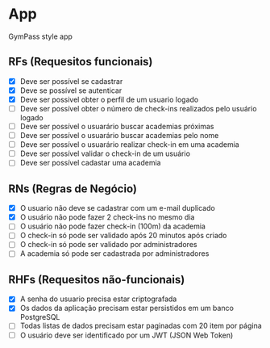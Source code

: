 # App

GymPass style app

## RFs (Requesitos funcionais)

 - [x] Deve ser possível se cadastrar
 - [x] Deve se possível se autenticar
 - [x] Deve ser possivel obter o perfil de um usuario logado
 - [ ] Deve ser possível obter o número de check-ins realizados pelo usuário logado
 - [ ] Deve ser possível o usuarário buscar academias próximas
 - [ ] Deve ser possível o usuarário buscar academias pelo nome
 - [ ] Deve ser possível o usuarário realizar check-in em uma academia
 - [ ] Deve ser possível validar o check-in de um usuário
 - [ ] Deve ser possível cadastar uma academia

## RNs (Regras de Negócio)

- [x] O usuario não deve se cadastrar com um e-mail duplicado
- [x] O usuário não pode fazer 2 check-ins no mesmo dia
- [ ] O usuário não pode fazer check-in (100m) da academia
- [ ] O check-in só pode ser validado após 20 minutos após criado
- [ ] O check-in só pode ser validado por administradores
- [ ] A academia só pode ser cadastrada por administradores

## RHFs (Requesitos não-funcionais)

- [x] A senha do usuario precisa estar criptografada
- [x] Os dados da aplicação precisam estar persistidos em um banco PostgreSQL
- [ ] Todas listas de dados precisam estar paginadas com 20 item por página
- [ ] O usuário deve ser identificado por um JWT (JSON Web Token)
